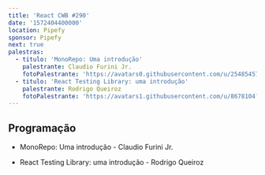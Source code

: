 ```yaml
---
title: 'React CWB #290'
date: '1572404400000'
location: Pipefy
sponsor: Pipefy
next: true
palestras:
  - titulo: 'MonoRepo: Uma introdução'
    palestrante: Claudio Furini Jr.
    fotoPalestrante: 'https://avatars0.githubusercontent.com/u/25485457?s=460&v=4'
  - titulo: 'React Testing Library: uma introdução'
    palestrante: Rodrigo Queiroz
    fotoPalestrante: 'https://avatars1.githubusercontent.com/u/8678104?s=460&v=4'
---
```


## Programação

- MonoRepo: Uma introdução - Claudio Furini Jr.

- React Testing Library: uma introdução - Rodrigo Queiroz

